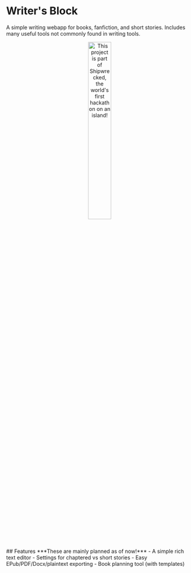 # Writer's Block
A simple writing webapp for books, fanfiction, and short stories.
Includes many useful tools not commonly found in writing tools.
<div align="center">
  <a href="https://shipwrecked.hackclub.com/?t=ghrm" target="_blank">
    <img src="https://hc-cdn.hel1.your-objectstorage.com/s/v3/739361f1d440b17fc9e2f74e49fc185d86cbec14_badge.png" 
         alt="This project is part of Shipwrecked, the world's first hackathon on an island!" 
         style="width: 35%;">
  </a>
</div>
## Features
***These are mainly planned as of now!***
- A simple rich text editor
- Settings for chaptered vs short stories
- Easy EPub/PDF/Docx/plaintext exporting
- Book planning tool (with templates)